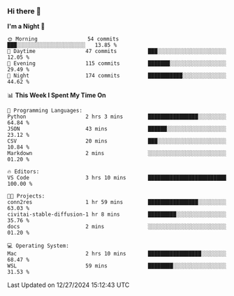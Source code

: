 ### Hi there 👋

<!--
**ALiersEL/ALiersEL** is a ✨ _special_ ✨ repository because its `README.md` (this file) appears on your GitHub profile.

Here are some ideas to get you started:

- 🔭 I’m currently working on ...
- 🌱 I’m currently learning ...
- 👯 I’m looking to collaborate on ...
- 🤔 I’m looking for help with ...
- 💬 Ask me about ...
- 📫 How to reach me: ...
- 😄 Pronouns: ...
- ⚡ Fun fact: ...
-->

<!--START_SECTION:waka-->
**I'm a Night 🦉** 

```text
🌞 Morning                54 commits          ███░░░░░░░░░░░░░░░░░░░░░░   13.85 % 
🌆 Daytime                47 commits          ███░░░░░░░░░░░░░░░░░░░░░░   12.05 % 
🌃 Evening                115 commits         ███████░░░░░░░░░░░░░░░░░░   29.49 % 
🌙 Night                  174 commits         ███████████░░░░░░░░░░░░░░   44.62 % 
```


📊 **This Week I Spent My Time On** 

```text
💬 Programming Languages: 
Python                   2 hrs 3 mins        ████████████████░░░░░░░░░   64.84 % 
JSON                     43 mins             ██████░░░░░░░░░░░░░░░░░░░   23.12 % 
CSV                      20 mins             ███░░░░░░░░░░░░░░░░░░░░░░   10.84 % 
Markdown                 2 mins              ░░░░░░░░░░░░░░░░░░░░░░░░░   01.20 % 

🔥 Editors: 
VS Code                  3 hrs 10 mins       █████████████████████████   100.00 % 

🐱‍💻 Projects: 
conn2res                 1 hr 59 mins        ████████████████░░░░░░░░░   63.03 % 
civitai-stable-diffusion-1 hr 8 mins         █████████░░░░░░░░░░░░░░░░   35.76 % 
docs                     2 mins              ░░░░░░░░░░░░░░░░░░░░░░░░░   01.20 % 

💻 Operating System: 
Mac                      2 hrs 10 mins       █████████████████░░░░░░░░   68.47 % 
WSL                      59 mins             ████████░░░░░░░░░░░░░░░░░   31.53 % 
```


 Last Updated on 12/27/2024 15:12:43 UTC
<!--END_SECTION:waka-->

